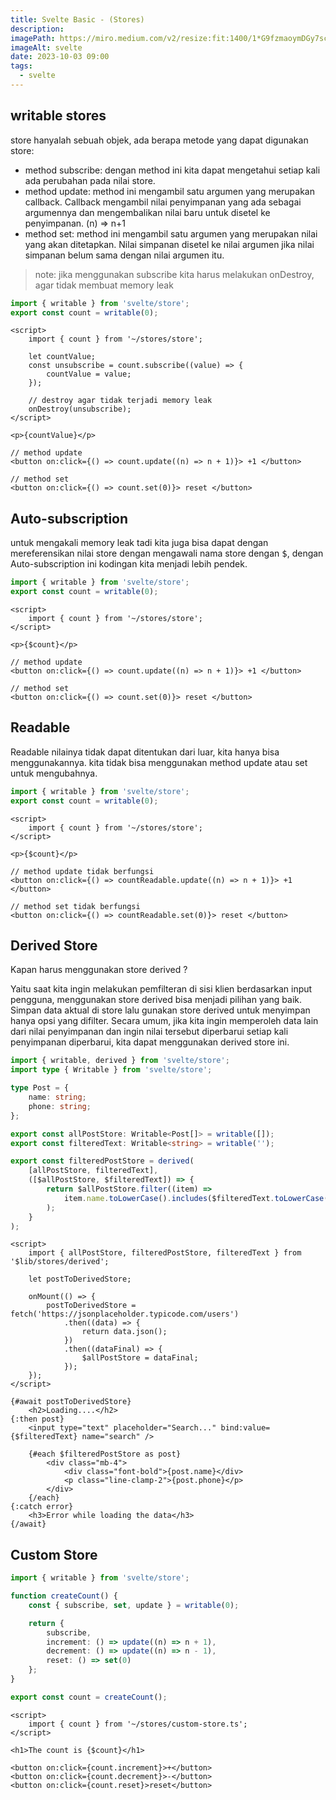 ```yaml
---
title: Svelte Basic - (Stores)
description:
imagePath: https://miro.medium.com/v2/resize:fit:1400/1*G9fzmaoymDGy7scbkgpC7A.png
imageAlt: svelte
date: 2023-10-03 09:00
tags:
  - svelte
---
```


## writable stores

store hanyalah sebuah objek, ada berapa metode yang dapat digunakan store:

- method subscribe: dengan method ini kita dapat mengetahui setiap kali ada perubahan pada nilai store.
- method update: method ini mengambil satu argumen yang merupakan callback. Callback mengambil nilai penyimpanan yang ada sebagai argumennya dan mengembalikan nilai baru untuk disetel ke penyimpanan. (n) => n+1
- method set: method ini mengambil satu argumen yang merupakan nilai yang akan ditetapkan. Nilai simpanan disetel ke nilai argumen jika nilai simpanan belum sama dengan nilai argumen itu.

<blockquote>
note: jika menggunakan subscribe kita harus melakukan onDestroy, agar tidak membuat memory leak
</blockquote>

```ts title="stores.ts"
import { writable } from 'svelte/store';
export const count = writable(0);
```

```svelte title="App.svelte"
<script>
	import { count } from '~/stores/store';

	let countValue;
	const unsubscribe = count.subscribe((value) => {
		countValue = value;
	});

	// destroy agar tidak terjadi memory leak
	onDestroy(unsubscribe);
</script>

<p>{countValue}</p>

// method update
<button on:click={() => count.update((n) => n + 1)}> +1 </button>

// method set
<button on:click={() => count.set(0)}> reset </button>
```

## Auto-subscription

untuk mengakali memory leak tadi kita juga bisa dapat dengan mereferensikan nilai store dengan mengawali nama store dengan <kbd>$</kbd>, dengan Auto-subscription ini kodingan kita menjadi lebih pendek.

```ts title="stores.ts"
import { writable } from 'svelte/store';
export const count = writable(0);
```

```svelte title="App.svelte"
<script>
	import { count } from '~/stores/store';
</script>

<p>{$count}</p>

// method update
<button on:click={() => count.update((n) => n + 1)}> +1 </button>

// method set
<button on:click={() => count.set(0)}> reset </button>
```

## Readable

Readable nilainya tidak dapat ditentukan dari luar, kita hanya bisa menggunakannya. kita tidak bisa menggunakan method update atau set untuk mengubahnya.

```ts title="stores.ts"
import { writable } from 'svelte/store';
export const count = writable(0);
```

```svelte title="App.svelte"
<script>
	import { count } from '~/stores/store';
</script>

<p>{$count}</p>

// method update tidak berfungsi
<button on:click={() => countReadable.update((n) => n + 1)}> +1 </button>

// method set tidak berfungsi
<button on:click={() => countReadable.set(0)}> reset </button>
```

## Derived Store

Kapan harus menggunakan store derived ? <br/>

Yaitu saat kita ingin melakukan pemfilteran di sisi klien berdasarkan input pengguna, menggunakan store derived bisa menjadi pilihan yang baik. Simpan data aktual di store lalu gunakan store derived untuk menyimpan hanya opsi yang difilter. Secara umum, jika kita ingin memperoleh data lain dari nilai penyimpanan dan ingin nilai tersebut diperbarui setiap kali penyimpanan diperbarui, kita dapat menggunakan derived store ini.

```ts title="~/stores/derived.ts"
import { writable, derived } from 'svelte/store';
import type { Writable } from 'svelte/store';

type Post = {
	name: string;
	phone: string;
};

export const allPostStore: Writable<Post[]> = writable([]);
export const filteredText: Writable<string> = writable('');

export const filteredPostStore = derived(
	[allPostStore, filteredText],
	([$allPostStore, $filteredText]) => {
		return $allPostStore.filter((item) =>
			item.name.toLowerCase().includes($filteredText.toLowerCase())
		);
	}
);
```

```svelte title="App.svelte"
<script>
	import { allPostStore, filteredPostStore, filteredText } from '$lib/stores/derived';

	let postToDerivedStore;

	onMount(() => {
		postToDerivedStore = fetch('https://jsonplaceholder.typicode.com/users')
			.then((data) => {
				return data.json();
			})
			.then((dataFinal) => {
				$allPostStore = dataFinal;
			});
	});
</script>

{#await postToDerivedStore}
	<h2>Loading....</h2>
{:then post}
	<input type="text" placeholder="Search..." bind:value={$filteredText} name="search" />

	{#each $filteredPostStore as post}
		<div class="mb-4">
			<div class="font-bold">{post.name}</div>
			<p class="line-clamp-2">{post.phone}</p>
		</div>
	{/each}
{:catch error}
	<h3>Error while loading the data</h3>
{/await}
```

## Custom Store

```ts title="~/stores/custom-store.ts"
import { writable } from 'svelte/store';

function createCount() {
	const { subscribe, set, update } = writable(0);

	return {
		subscribe,
		increment: () => update((n) => n + 1),
		decrement: () => update((n) => n - 1),
		reset: () => set(0)
	};
}

export const count = createCount();
```

```svelte title="App.svelte"
<script>
	import { count } from '~/stores/custom-store.ts';
</script>

<h1>The count is {$count}</h1>

<button on:click={count.increment}>+</button>
<button on:click={count.decrement}>-</button>
<button on:click={count.reset}>reset</button>
```

